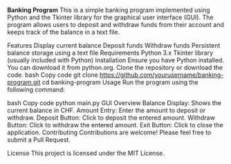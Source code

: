 **Banking Program**
This is a simple banking program implemented using Python and the Tkinter library for the graphical user interface (GUI). The program allows users to deposit and withdraw funds from their account and keeps track of the balance in a text file.

Features
Display current balance
Deposit funds
Withdraw funds
Persistent balance storage using a text file
Requirements
Python 3.x
Tkinter library (usually included with Python)
Installation
Ensure you have Python installed. You can download it from python.org.
Clone the repository or download the code.
bash
Copy code
git clone https://github.com/yourusername/banking-program.git
cd banking-program
Usage
Run the program using the following command:

bash
Copy code
python main.py
GUI Overview
Balance Display: Shows the current balance in CHF.
Amount Entry: Enter the amount to deposit or withdraw.
Deposit Button: Click to deposit the entered amount.
Withdraw Button: Click to withdraw the entered amount.
Exit Button: Click to close the application.
Contributing
Contributions are welcome! Please feel free to submit a Pull Request.

License
This project is licensed under the MIT License.

